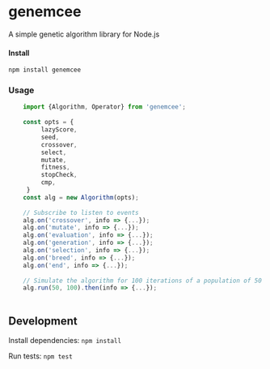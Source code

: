 # genemcee
A simple genetic algorithm library for Node.js

#### Install
`npm install genemcee`

### Usage
```javascript
    import {Algorithm, Operator} from 'genemcee';
    
    const opts = {
         lazyScore,
         seed,
         crossover,
         select,
         mutate,
         fitness,
         stopCheck,
         cmp,
     }
    const alg = new Algorithm(opts);
    
    // Subscribe to listen to events
    alg.on('crossover', info => {...});
    alg.on('mutate', info => {...});
    alg.on('evaluation', info => {...});
    alg.on('generation', info => {...});
    alg.on('selection', info => {...});
    alg.on('breed', info => {...});
    alg.on('end', info => {...});
    
    // Simulate the algorithm for 100 iterations of a population of 50 (or until your stopping criteria has been met)
    alg.run(50, 100).then(info => {...});
    
```

## Development
Install dependencies: `npm install`

Run tests: `npm test`
